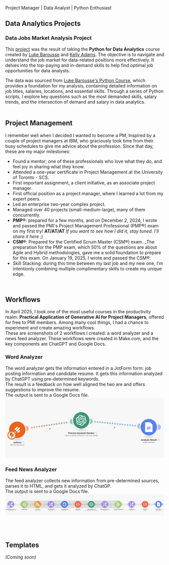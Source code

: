 Project Manager | Data Analyst | Python Enthusiast


## Data Analytics Projects
### Data Jobs Market Analysis Project
This [project](https://github.com/furtadorebeca/3_RF_Project) was the result of taking the **Python for Data Analytics** course created by [Luke Barousse](https://www.linkedin.com/in/luke-b) and [Kelly Adams](https://www.linkedin.com/in/kellyjianadams). The objective is to navigate and understand the job market for data-related positions more effectively. It delves into the top-paying and in-demand skills to help find optimal job opportunities for data analysts.

The data was sourced from [Luke Barousse's Python Course](https://lukebarousse.com/python), which provides a foundation for my analysis, containing detailed information on job titles, salaries, locations, and essential skills. Through a series of Python scripts, I explore key questions such as the most demanded skills, salary trends, and the intersection of demand and salary in data analytics.
<br>
<br>

## Project Management
I remember well when I decided I wanted to become a PM, Inspired by a couple of project managers at IBM, who graciously took time from their busy schedules to give me advice about the profession. Since that day, these are my major milestones:
- Found a mentor; one of these professionals who love what they do, and feel joy in sharing what they know.
- Attended a one-year certificate in Project Management at the University of Toronto - SCS.
- First important assignment, a client initiative, as an associate project manager.
- First official position as a project manager, where I learned a lot from my expert peers.
- Led an enterprise two-year complex project.
- Managed over 40 projects (small-medium-large), many of them concurrently. 
- **PMP®**: prepared for a few months, and on December 2, 2024, I wrote and passed the PMI's Project Management Professional (PMP®) exam on my first try! **AT/AT/AT** _If you want to see how I did it, stay tuned. I'll share it here_ ;)
- **CSM®**: Prepared for the Certified Scrum Master (CSM®) exam. _The preparation for the PMP exam, which 50% of the questions are about Agile and Hybrid methodologies, gave me a solid foundation to prepare for this exam. On January 19, 2025, I wrote and passed the CSM®.
- Skill Stacking: during this time between my last job and my new one, I'm intentionly combining multiple complimentary skills to create my unique edge.
<br>


## Workflows
In April 2025, I took one of the most useful courses in the productivity realm: **Practical Application of Generative AI for Project Managers**, offered for free to PMI members. Among many cool things, I had a chance to experiment and create amazing workflows. <br>
These are screenshots of 2 workflows I created: a word analyzer and a news feed analyzer. These workflows were created in Make.com, and the key components are ChatGPT and Google Docs.

### Word Analyzer
The word analyzer gets the information entered in a JotForm form: job posting information and candidate resume. It gets this information analyzed by ChatGPT using pre-determined keywords. <br>
The result is a feedback on how well aligned the two are and offers suggestions to improve the resume. <br>
The output is sent to a Google Docs file.
![word analyzer](make-word_analysis.jpg)


### Feed News Analyzer
The feed analyzer collects new information from pre-determined sources, parses it to HTML, and gets it analyzed by ChatGP. <br>
The output is sent to a Google Docs file.
![feed news analyzer](make-feed_analysis.jpg)


<br>
<br>
  
## Templates
_(Coming soon)_

